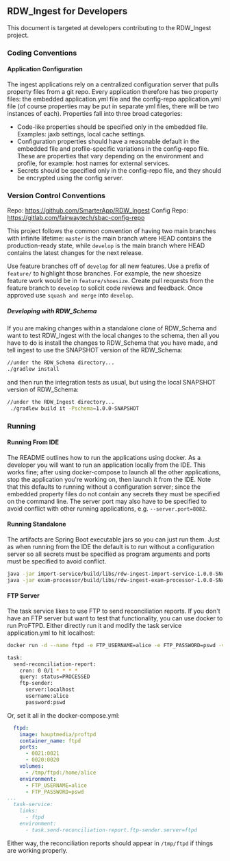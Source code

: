 ## RDW_Ingest for Developers

This document is targeted at developers contributing to the RDW_Ingest project.

### Coding Conventions

#### Application Configuration
The ingest applications rely on a centralized configuration server that pulls property files from a git repo. Every
application therefore has two property files: the embedded application.yml file and the config-repo application.yml
file (of course properties may be put in separate yml files, there will be two instances of each). Properties fall 
into three broad categories: 
* Code-like properties should be specified only in the embedded file. Examples: jaxb settings, local cache settings.
* Configuration properties should have a reasonable default in the embedded file and profile-specific variations in 
the config-repo file. These are properties that vary depending on the environment and profile, for example: host 
names for external services.
* Secrets should be specified only in the config-repo file, and they should be encrypted using the config server.

### Version Control Conventions
Repo: https://github.com/SmarterApp/RDW_Ingest
Config Repo: https://gitlab.com/fairwaytech/sbac-config-repo

This project follows the common convention of having two main branches with infinite lifetime: `master` is the main
branch where HEAD contains the production-ready state, while `develop` is the main branch where HEAD contains the 
latest changes for the next release.
 
Use feature branches off of `develop` for all new features. Use a prefix of `feature/` to highlight those branches.
For example, the new shoesize feature work would be in `feature/shoesize`. Create pull requests from the feature
branch to `develop` to solicit code reviews and feedback. Once approved use `squash and merge` into `develop`.


##### Developing with RDW_Schema
If you are making changes within a standalone clone of RDW_Schema and want to test RDW_Ingest with the local changes to
the schema, then all you have to do is install the changes to RDW_Schema that you have made, and tell ingest to use the 
SNAPSHOT version of the RDW_Schema:
```bash
//under the RDW_Schema directory...
./gradlew install
```
and then run the integration tests as usual, but using the local SNAPSHOT version of RDW_Schema:
```bash
//under the RDW_Ingest directory...
 ./gradlew build it -Pschema=1.0.0-SNAPSHOT
```

### Running

#### Running From IDE
The README outlines how to run the applications using docker. As a developer you will want to run an application 
locally from the IDE. This works fine; after using docker-compose to launch all the other applications, stop the
application you're working on, then launch it from the IDE. Note that this defaults to running without a 
configuration server; since the embedded property files do not contain any secrets they must be specified on the
command line. The server port may also have to be specified to avoid conflict with other running applications, 
e.g. `--server.port=8082`.

#### Running Standalone
The artifacts are Spring Boot executable jars so you can just run them. Just as when running from the IDE the default
is to run without a configuration server so all secrets must be specified as program arguments and ports must be
specified to avoid conflict.
```bash
java -jar import-service/build/libs/rdw-ingest-import-service-1.0.0-SNAPSHOT.jar
java -jar exam-processor/build/libs/rdw-ingest-exam-processor-1.0.0-SNAPSHOT.jar --server.port=8082
```

#### FTP Server
The task service likes to use FTP to send reconciliation reports. If you don't have an FTP server but want to test
that functionality, you can use docker to run ProFTPD. Either directly run it and modify the task service 
application.yml to hit localhost:
```bash
docker run -d --name ftpd -e FTP_USERNAME=alice -e FTP_PASSWORD=pswd -v /tmp/ftpd:/home/alice -p 20:20 -p 21:21 hauptmedia/proftpd
```
```bash
task:
  send-reconciliation-report:
    cron: 0 0/1 * * * *
    query: status=PROCESSED
    ftp-sender:
      server:localhost
      username:alice
      password:pswd
```
Or, set it all in the docker-compose.yml:
```yaml
  ftpd:
    image: hauptmedia/proftpd
    container_name: ftpd
    ports:
      - 0021:0021
      - 0020:0020
    volumes:
      - /tmp/ftpd:/home/alice
    environment:
      - FTP_USERNAME=alice
      - FTP_PASSWORD=pswd
...
  task-service:
    links:
      - ftpd
    environment:
      - task.send-reconciliation-report.ftp-sender.server=ftpd
```
Either way, the reconciliation reports should appear in `/tmp/ftpd` if things are working properly.